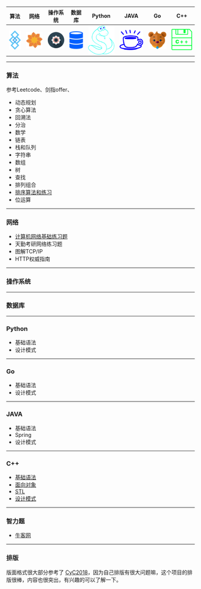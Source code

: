 | 算法 | 网络 | 操作系统 | 数据库 | Python | JAVA | Go | C++ |
|------|------|-----------|---------|---------|-------|------|------|
| <a href="#算法"><img src="/pics/Algorithm.png" align="center"></a> | <a href="#网络"><img src="/pics/Internet.png" align="center"></a> | <a href="#操作系统"><img src="/pics/System.png" align="center"></a> | <a href="#数据库"><img src="/pics/DataBase.png" align="center"></a> | <a href="#Python"><img src="/pics/python.png" align="center"></a> | <a href="#JAVA"><img src="/pics/java.png" align="center"></a> | <a href="#Go"><img src="/pics/go.png" align="center"></a> | <a href="#C++"><img src="/pics/C++.png"></a> |
***
<a name="算法"></a>

### 算法
参考Leetcode、剑指offer、
* 动态规划
* 贪心算法
* 回溯法
* 分治
* 数学
* 链表
* 栈和队列
* 字符串
* 数组
* 树
* 查找
* 排列组合
* [排序算法和练习](/notes/排序目录.md)
* 位运算
****
<a name="网络"></a>

### 网络
* [计算机网络基础练习题](/notes/计算机网络目录.md)
* 天勤考研网络练习题
* 图解TCP/IP
* HTTP权威指南
***
<a name="操作系统"></a>
### 操作系统
***
<a name="数据库"></a>
### 数据库
***
<a name="Python"></a>
### Python
* 基础语法
* 设计模式
***
<a name="Go"></a>
### Go
* 基础语法
* 设计模式
***
<a name="JAVA"></a>
### JAVA
* 基础语法
* Spring
* 设计模式
***
<a name="C++"></a>
### C++
* [基础语法](/notes/CPP-基础语法.md)
* [面向对象](/notes/CPP-面向对象.md)
* [STL](/notes/CPP-STL.md)
* [设计模式](/notes/CPP-设计模式.md)
***
### 智力题
* [牛客网](/notes/牛客网-智力题.md)
***
### 排版
版面格式很大部分参考了 [CyC2018](https://cyc2018.github.io/CS-Notes)，因为自己排版有很大问题嘛，这个项目的排版很棒，内容也很突出，有兴趣的可以了解一下。
